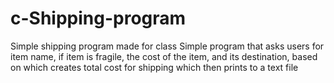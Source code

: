 # c-Shipping-program
Simple shipping program made for class
Simple program that asks users for item name, if item is fragile, the cost of the item, and its destination, based on which creates total cost for shipping which then prints to a text file
